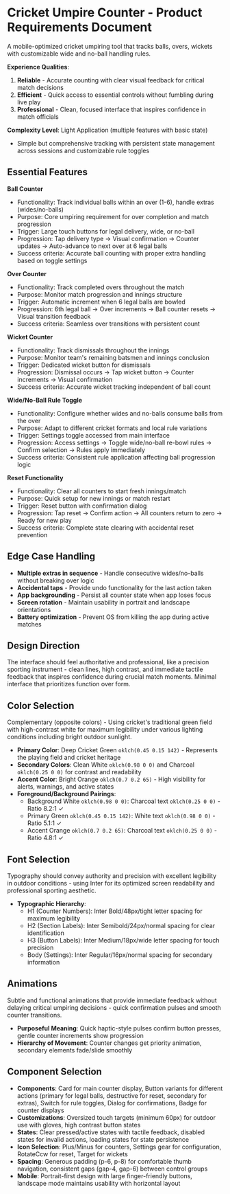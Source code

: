 # Cricket Umpire Counter - Product Requirements Document

A mobile-optimized cricket umpiring tool that tracks balls, overs, wickets with customizable wide and no-ball handling rules.

**Experience Qualities**: 
1. **Reliable** - Accurate counting with clear visual feedback for critical match decisions
2. **Efficient** - Quick access to essential controls without fumbling during live play
3. **Professional** - Clean, focused interface that inspires confidence in match officials

**Complexity Level**: Light Application (multiple features with basic state)
- Simple but comprehensive tracking with persistent state management across sessions and customizable rule toggles

## Essential Features

**Ball Counter**
- Functionality: Track individual balls within an over (1-6), handle extras (wides/no-balls)
- Purpose: Core umpiring requirement for over completion and match progression
- Trigger: Large touch buttons for legal delivery, wide, or no-ball
- Progression: Tap delivery type → Visual confirmation → Counter updates → Auto-advance to next over at 6 legal balls
- Success criteria: Accurate ball counting with proper extra handling based on toggle settings

**Over Counter**  
- Functionality: Track completed overs throughout the match
- Purpose: Monitor match progression and innings structure
- Trigger: Automatic increment when 6 legal balls are bowled
- Progression: 6th legal ball → Over increments → Ball counter resets → Visual transition feedback
- Success criteria: Seamless over transitions with persistent count

**Wicket Counter**
- Functionality: Track dismissals throughout the innings
- Purpose: Monitor team's remaining batsmen and innings conclusion
- Trigger: Dedicated wicket button for dismissals
- Progression: Dismissal occurs → Tap wicket button → Counter increments → Visual confirmation
- Success criteria: Accurate wicket tracking independent of ball count

**Wide/No-Ball Rule Toggle**
- Functionality: Configure whether wides and no-balls consume balls from the over
- Purpose: Adapt to different cricket formats and local rule variations
- Trigger: Settings toggle accessed from main interface
- Progression: Access settings → Toggle wide/no-ball re-bowl rules → Confirm selection → Rules apply immediately
- Success criteria: Consistent rule application affecting ball progression logic

**Reset Functionality**
- Functionality: Clear all counters to start fresh innings/match
- Purpose: Quick setup for new innings or match restart
- Trigger: Reset button with confirmation dialog
- Progression: Tap reset → Confirm action → All counters return to zero → Ready for new play
- Success criteria: Complete state clearing with accidental reset prevention

## Edge Case Handling

- **Multiple extras in sequence** - Handle consecutive wides/no-balls without breaking over logic
- **Accidental taps** - Provide undo functionality for the last action taken
- **App backgrounding** - Persist all counter state when app loses focus
- **Screen rotation** - Maintain usability in portrait and landscape orientations
- **Battery optimization** - Prevent OS from killing the app during active matches

## Design Direction

The interface should feel authoritative and professional, like a precision sporting instrument - clean lines, high contrast, and immediate tactile feedback that inspires confidence during crucial match moments. Minimal interface that prioritizes function over form.

## Color Selection

Complementary (opposite colors) - Using cricket's traditional green field with high-contrast white for maximum legibility under various lighting conditions including bright outdoor sunlight.

- **Primary Color**: Deep Cricket Green `oklch(0.45 0.15 142)` - Represents the playing field and cricket heritage
- **Secondary Colors**: Clean White `oklch(0.98 0 0)` and Charcoal `oklch(0.25 0 0)` for contrast and readability
- **Accent Color**: Bright Orange `oklch(0.7 0.2 65)` - High visibility for alerts, warnings, and active states
- **Foreground/Background Pairings**: 
  - Background White `oklch(0.98 0 0)`: Charcoal text `oklch(0.25 0 0)` - Ratio 8.2:1 ✓
  - Primary Green `oklch(0.45 0.15 142)`: White text `oklch(0.98 0 0)` - Ratio 5.1:1 ✓
  - Accent Orange `oklch(0.7 0.2 65)`: Charcoal text `oklch(0.25 0 0)` - Ratio 4.8:1 ✓

## Font Selection

Typography should convey authority and precision with excellent legibility in outdoor conditions - using Inter for its optimized screen readability and professional sporting aesthetic.

- **Typographic Hierarchy**: 
  - H1 (Counter Numbers): Inter Bold/48px/tight letter spacing for maximum legibility
  - H2 (Section Labels): Inter Semibold/24px/normal spacing for clear identification  
  - H3 (Button Labels): Inter Medium/18px/wide letter spacing for touch precision
  - Body (Settings): Inter Regular/16px/normal spacing for secondary information

## Animations

Subtle and functional animations that provide immediate feedback without delaying critical umpiring decisions - quick confirmation pulses and smooth counter transitions.

- **Purposeful Meaning**: Quick haptic-style pulses confirm button presses, gentle counter increments show progression
- **Hierarchy of Movement**: Counter changes get priority animation, secondary elements fade/slide smoothly

## Component Selection

- **Components**: Card for main counter display, Button variants for different actions (primary for legal balls, destructive for reset, secondary for extras), Switch for rule toggles, Dialog for confirmations, Badge for counter displays
- **Customizations**: Oversized touch targets (minimum 60px) for outdoor use with gloves, high contrast button states
- **States**: Clear pressed/active states with tactile feedback, disabled states for invalid actions, loading states for state persistence
- **Icon Selection**: Plus/Minus for counters, Settings gear for configuration, RotateCcw for reset, Target for wickets
- **Spacing**: Generous padding (p-6, p-8) for comfortable thumb navigation, consistent gaps (gap-4, gap-6) between control groups
- **Mobile**: Portrait-first design with large finger-friendly buttons, landscape mode maintains usability with horizontal layout